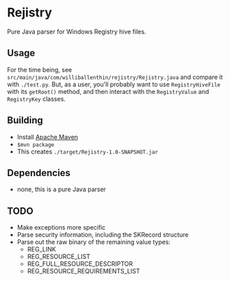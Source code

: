 Rejistry
========

Pure Java parser for Windows Registry hive files.

Usage
-----
For the time being, see `src/main/java/com/williballenthin/rejistry/Rejistry.java` and compare it with `./test.py`. But, as a user, you'll probably want to use `RegistryHiveFile` with its `getRoot()` method, and then interact with the `RegistryValue` and `RegistryKey` classes.

Building
--------

  - Install [Apache Maven](http://maven.apache.org/)
  - `$mvn package`
  - This creates `./target/Rejistry-1.0-SNAPSHOT.jar`

Dependencies
------------
  - none, this is a pure Java parser

TODO
----
  - Make exceptions more specific
  - Parse security information, including the SKRecord structure
  - Parse out the raw binary of the remaining value types:
     - REG_LINK
     - REG_RESOURCE_LIST
     - REG_FULL_RESOURCE_DESCRIPTOR
     - REG_RESOURCE_REQUIREMENTS_LIST
